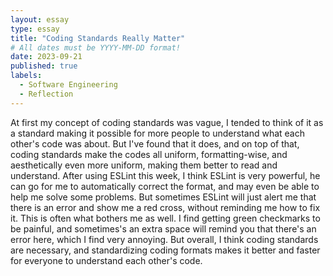 ```yaml
---
layout: essay
type: essay
title: "Coding Standards Really Matter"
# All dates must be YYYY-MM-DD format!
date: 2023-09-21
published: true
labels:
  - Software Engineering
  - Reflection
---
```

At first my concept of coding standards was vague, I tended to think of it as a standard making it possible for more people to understand what each other's code was about. But I've found that it does, and on top of that, coding standards make the codes all uniform, formatting-wise, and aesthetically even more uniform, making them better to read and understand. After using ESLint this week, I think ESLint is very powerful, he can go for me to automatically correct the format, and may even be able to help me solve some problems. But sometimes ESLint will just alert me that there is an error and show me a red cross, without reminding me how to fix it. This is often what bothers me as well. I find getting green checkmarks to be painful, and sometimes's an extra space will remind you that there's an error here, which I find very annoying. But overall, I think coding standards are necessary, and standardizing coding formats makes it better and faster for everyone to understand each other's code.
